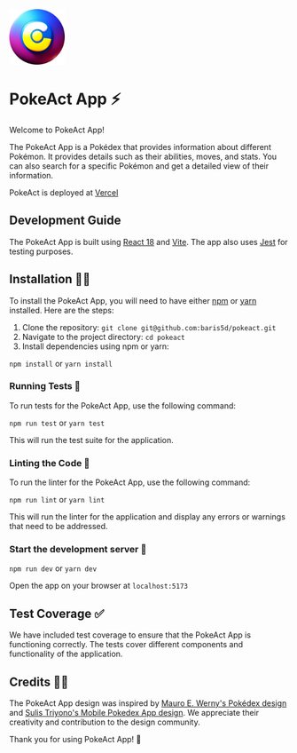 <img src="https://github.com/baris5d/pokeact/blob/main/public/logo.svg?raw=true" width="100" />

# PokeAct App ⚡

Welcome to PokeAct App!

The PokeAct App is a Pokédex that provides information about different Pokémon. It provides details such as their abilities, moves, and stats. You can also search for a specific Pokémon and get a detailed view of their information.

PokeAct is deployed at [Vercel](https://pokeact-six.vercel.app/)

## Development Guide

The PokeAct App is built using [React 18](https://reactjs.org/) and [Vite](https://vitejs.dev/). The app also uses [Jest](https://jestjs.io/) for testing purposes.

## Installation 👨‍💻

To install the PokeAct App, you will need to have either [npm](https://www.npmjs.com/) or [yarn](https://yarnpkg.com/) installed. Here are the steps:

1. Clone the repository: `git clone git@github.com:baris5d/pokeact.git`
2. Navigate to the project directory: `cd pokeact`
3. Install dependencies using npm or yarn:

`npm install` or `yarn install`

### Running Tests 🧪

To run tests for the PokeAct App, use the following command:

`npm run test` or `yarn test`

This will run the test suite for the application.

### Linting the Code 🧹

To run the linter for the PokeAct App, use the following command:

`npm run lint` or `yarn lint`

This will run the linter for the application and display any errors or warnings that need to be addressed.

### Start the development server 🚀

`npm run dev` or `yarn dev`

Open the app on your browser at `localhost:5173`

## Test Coverage ✅

We have included test coverage to ensure that the PokeAct App is functioning correctly. The tests cover different components and functionality of the application.

## Credits 👏🏻

The PokeAct App design was inspired by [Mauro E. Werny's Pokédex design](https://dribbble.com/shots/6175056-Pok-dex) and [Sulis Triyono's Mobile Pokedex App design](https://dribbble.com/shots/16833947-Mobile-Pokedex-App-Design-Exploration). We appreciate their creativity and contribution to the design community.

Thank you for using PokeAct App! 🤩
